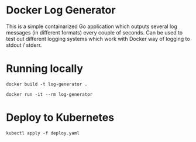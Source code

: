 # Docker Log Generator

This is a simple containarized Go application which outputs several log messages (in different formats) every couple of seconds. Can be used to test out different logging systems which work with Docker way of logging to stdout / stderr.

# Running locally

`docker build -t log-generator .`

`docker run -it --rm log-generator`

# Deploy to Kubernetes

`kubectl apply -f deploy.yaml`
